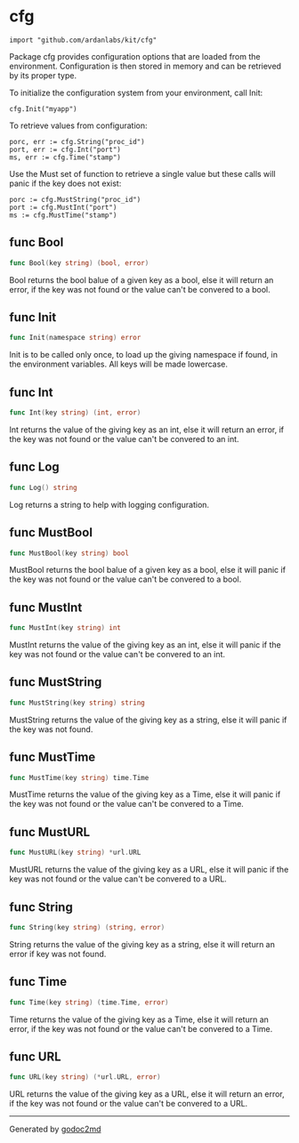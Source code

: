 
# cfg
    import "github.com/ardanlabs/kit/cfg"

Package cfg provides configuration options that are loaded from the environment.
Configuration is then stored in memory and can be retrieved by its proper
type.

To initialize the configuration system from your environment, call Init:


	cfg.Init("myapp")

To retrieve values from configuration:


	porc, err := cfg.String("proc_id")
	port, err := cfg.Int("port")
	ms, err := cfg.Time("stamp")

Use the Must set of function to retrieve a single value but these calls
will panic if the key does not exist:


	porc := cfg.MustString("proc_id")
	port := cfg.MustInt("port")
	ms := cfg.MustTime("stamp")






## func Bool
``` go
func Bool(key string) (bool, error)
```
Bool returns the bool balue of a given key as a bool, else it will return an
error, if the key was not found or the value can't be convered to a bool.


## func Init
``` go
func Init(namespace string) error
```
Init is to be called only once, to load up the giving namespace if found,
in the environment variables. All keys will be made lowercase.


## func Int
``` go
func Int(key string) (int, error)
```
Int returns the value of the giving key as an int, else it will return
an error, if the key was not found or the value can't be convered to an int.


## func Log
``` go
func Log() string
```
Log returns a string to help with logging configuration.


## func MustBool
``` go
func MustBool(key string) bool
```
MustBool returns the bool balue of a given key as a bool, else it will panic
if the key was not found or the value can't be convered to a bool.


## func MustInt
``` go
func MustInt(key string) int
```
MustInt returns the value of the giving key as an int, else it will panic
if the key was not found or the value can't be convered to an int.


## func MustString
``` go
func MustString(key string) string
```
MustString returns the value of the giving key as a string, else it will panic
if the key was not found.


## func MustTime
``` go
func MustTime(key string) time.Time
```
MustTime returns the value of the giving key as a Time, else it will panic
if the key was not found or the value can't be convered to a Time.


## func MustURL
``` go
func MustURL(key string) *url.URL
```
MustURL returns the value of the giving key as a URL, else it will panic
if the key was not found or the value can't be convered to a URL.


## func String
``` go
func String(key string) (string, error)
```
String returns the value of the giving key as a string, else it will return
an error if key was not found.


## func Time
``` go
func Time(key string) (time.Time, error)
```
Time returns the value of the giving key as a Time, else it will return an
error, if the key was not found or the value can't be convered to a Time.


## func URL
``` go
func URL(key string) (*url.URL, error)
```
URL returns the value of the giving key as a URL, else it will return an
error, if the key was not found or the value can't be convered to a URL.









- - -
Generated by [godoc2md](http://godoc.org/github.com/davecheney/godoc2md)